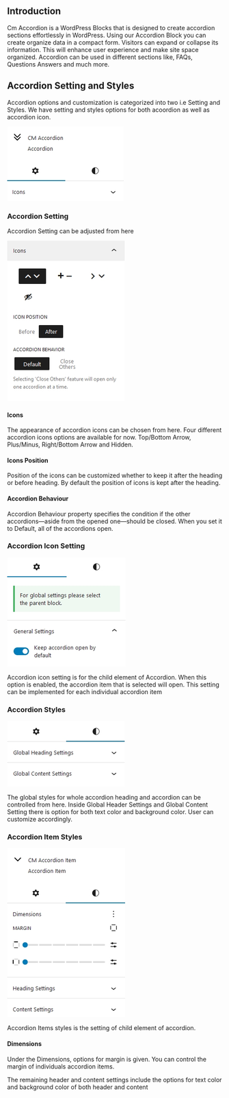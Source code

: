 ## Introduction
Cm Accordion is a WordPress Blocks that is designed to create accordion sections effortlessly in WordPress. Using our Accordion Block you can create organize data in a compact form. Visitors can expand or collapse its information. This will enhance user experience and make site space organized. Accordion can be used in different sections like, FAQs, Questions Answers and much more.

## Accordion Setting and Styles
Accordion options and customization  is categorized into two i.e Setting and Styles. We have setting and styles options for both acoordion as well as accordion icon.

![CM  Accordion Setting Style Image](img/accordion/setting-style.jpg)

### Accordion Setting
Accordion Setting can be adjusted from here

![CM Accordion Icons](img/accordion/accordion-icons-setting.jpg)

#### Icons
The appearance of accordion icons can be chosen from here. Four different accordion icons options are available for now.  Top/Bottom Arrow, Plus/Minus, Right/Bottom Arrow and Hidden.

#### Icons Position
Position of the icons can be customized whether to keep it after the heading or before heading.  By default the position of icons is kept after the heading.

#### Accordion Behaviour
Accordion Behaviour property specifies the condition if the other accordions—aside from the opened one—should be closed. When you set it to Default, all of the accordions open.

### Accordion Icon Setting
![CM Accordion Item Setting](img/accordion/accordion-item-setting.jpg)

Accordion icon setting is for the child element of Accordion. When this option is enabled, the accordion item that is selected will open. This setting can be implemented for each individual accordion item

### Accordion Styles
![CM Accordion Styles](img/accordion/accordion-styles.jpg)

The global styles for whole accordion heading and accordion can be controlled from here. Inside Global Header Settings and Global Content Setting there is option for both text color and background color. User can customize accordingly.

### Accordion Item Styles
![CM Accordion Item Styles](img/accordion/accordion-item-style.jpg)

Accordion Items styles is the setting of child element of accordion.

#### Dimensions
Under the Dimensions, options for margin is given. You can control the margin of individuals accordion items.

The remaining header and content settings include the options for text color and background color of both header and content